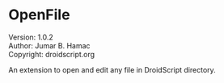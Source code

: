# OpenFile

Version: 1.0.2<br>
Author: Jumar B. Hamac<br>
Copyright: droidscript.org

An extension to open and edit any file in DroidScript directory.